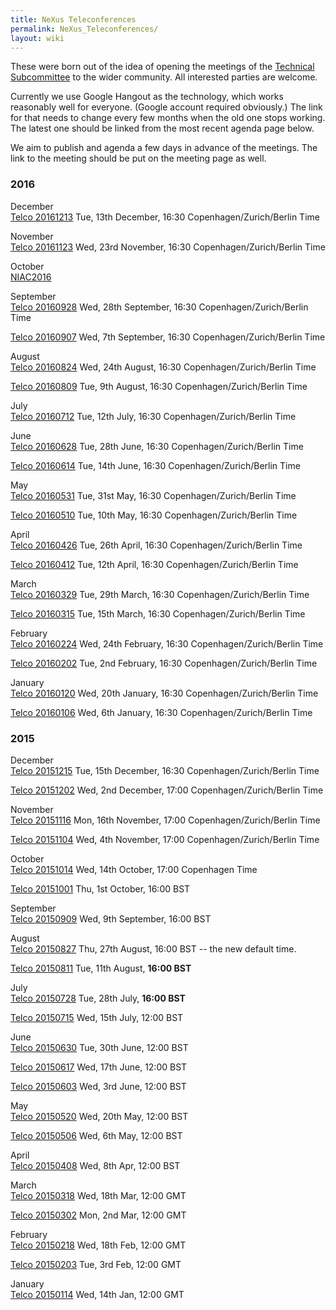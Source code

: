 ```yaml
---
title: NeXus Teleconferences
permalink: NeXus_Teleconferences/
layout: wiki
---
```


These were born out of the idea of opening the meetings of the
[Technical Subcommittee](Technical_Subcommittee "wikilink") to the wider
community. All interested parties are welcome.

Currently we use Google Hangout as the technology, which works
reasonably well for everyone. (Google account required obviously.) The
link for that needs to change every few months when the old one stops
working. The latest one should be linked from the most recent agenda
page below.

We aim to publish and agenda a few days in advance of the meetings. The
link to the meeting should be put on the meeting page as well.

### 2016

December  
[Telco 20161213](Telco_20161213 "wikilink") Tue, 13th December, 16:30
Copenhagen/Zurich/Berlin Time

November  
[Telco 20161123](Telco_20161123 "wikilink") Wed, 23rd November, 16:30
Copenhagen/Zurich/Berlin Time

October  
[NIAC2016](NIAC2016 "wikilink")

September  
[Telco 20160928](Telco_20160928 "wikilink") Wed, 28th September, 16:30
Copenhagen/Zurich/Berlin Time

[Telco 20160907](Telco_20160907 "wikilink") Wed, 7th September, 16:30
Copenhagen/Zurich/Berlin Time

August  
[Telco 20160824](Telco_20160824 "wikilink") Wed, 24th August, 16:30
Copenhagen/Zurich/Berlin Time

[Telco 20160809](Telco_20160809 "wikilink") Tue, 9th August, 16:30
Copenhagen/Zurich/Berlin Time

July  
[Telco 20160712](Telco_20160712 "wikilink") Tue, 12th July, 16:30
Copenhagen/Zurich/Berlin Time

June  
[Telco 20160628](Telco_20160628 "wikilink") Tue, 28th June, 16:30
Copenhagen/Zurich/Berlin Time

[Telco 20160614](Telco_20160614 "wikilink") Tue, 14th June, 16:30
Copenhagen/Zurich/Berlin Time

May  
[Telco 20160531](Telco_20160531 "wikilink") Tue, 31st May, 16:30
Copenhagen/Zurich/Berlin Time

[Telco 20160510](Telco_20160510 "wikilink") Tue, 10th May, 16:30
Copenhagen/Zurich/Berlin Time

April  
[Telco 20160426](Telco_20160426 "wikilink") Tue, 26th April, 16:30
Copenhagen/Zurich/Berlin Time

[Telco 20160412](Telco_20160412 "wikilink") Tue, 12th April, 16:30
Copenhagen/Zurich/Berlin Time

March  
[Telco 20160329](Telco_20160329 "wikilink") Tue, 29th March, 16:30
Copenhagen/Zurich/Berlin Time

[Telco 20160315](Telco_20160315 "wikilink") Tue, 15th March, 16:30
Copenhagen/Zurich/Berlin Time

February  
[Telco 20160224](Telco_20160224 "wikilink") Wed, 24th February, 16:30
Copenhagen/Zurich/Berlin Time

[Telco 20160202](Telco_20160202 "wikilink") Tue, 2nd February, 16:30
Copenhagen/Zurich/Berlin Time

January  
[Telco 20160120](Telco_20160120 "wikilink") Wed, 20th January, 16:30
Copenhagen/Zurich/Berlin Time

[Telco 20160106](Telco_20160106 "wikilink") Wed, 6th January, 16:30
Copenhagen/Zurich/Berlin Time

### 2015

December  
[Telco 20151215](Telco_20151215 "wikilink") Tue, 15th December, 16:30
Copenhagen/Zurich/Berlin Time

[Telco 20151202](Telco_20151202 "wikilink") Wed, 2nd December, 17:00
Copenhagen/Zurich/Berlin Time

November  
[Telco 20151116](Telco_20151116 "wikilink") Mon, 16th November, 17:00
Copenhagen/Zurich/Berlin Time

[Telco 20151104](Telco_20151104 "wikilink") Wed, 4th November, 17:00
Copenhagen/Zurich/Berlin Time

October  
[Telco 20151014](Telco_20151014 "wikilink") Wed, 14th October, 17:00
Copenhagen Time

[Telco 20151001](Telco_20151001 "wikilink") Thu, 1st October, 16:00 BST

September  
[Telco 20150909](Telco_20150909 "wikilink") Wed, 9th September, 16:00
BST

August  
[Telco 20150827](Telco_20150827 "wikilink") Thu, 27th August, 16:00 BST
-- the new default time.

[Telco 20150811](Telco_20150811 "wikilink") Tue, 11th August, **16:00
BST**

July  
[Telco 20150728](Telco_20150728 "wikilink") Tue, 28th July, **16:00
BST**

[Telco 20150715](Telco_20150715 "wikilink") Wed, 15th July, 12:00 BST

June  
[Telco 20150630](Telco_20150630 "wikilink") Tue, 30th June, 12:00 BST

[Telco 20150617](Telco_20150617 "wikilink") Wed, 17th June, 12:00 BST

[Telco 20150603](Telco_20150603 "wikilink") Wed, 3rd June, 12:00 BST

May  
[Telco 20150520](Telco_20150520 "wikilink") Wed, 20th May, 12:00 BST

[Telco 20150506](Telco_20150506 "wikilink") Wed, 6th May, 12:00 BST

April  
[Telco 20150408](Telco_20150408 "wikilink") Wed, 8th Apr, 12:00 BST

March  
[Telco 20150318](Telco_20150318 "wikilink") Wed, 18th Mar, 12:00 GMT

[Telco 20150302](Telco_20150302 "wikilink") Mon, 2nd Mar, 12:00 GMT

February  
[Telco 20150218](Telco_20150218 "wikilink") Wed, 18th Feb, 12:00 GMT

[Telco 20150203](Telco_20150203 "wikilink") Tue, 3rd Feb, 12:00 GMT

January  
[Telco 20150114](Telco_20150114 "wikilink") Wed, 14th Jan, 12:00 GMT
